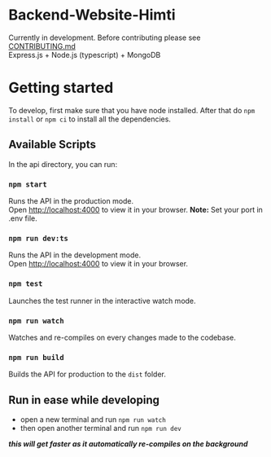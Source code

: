 # Backend-Website-Himti

Currently in development. Before contributing please see [CONTRIBUTING.md](docs/CONTRIBUTING.md) \
Express.js + Node.js (typescript) + MongoDB

# Getting started

To develop, first make sure that you have node installed. After that do `npm install` or `npm ci` to install all the dependencies.

## Available Scripts

In the api directory, you can run:

### `npm start`

Runs the API in the production mode.\
Open [http://localhost:4000](http://localhost:4000) to view it in your browser. **Note:** Set your port in .env file.

### `npm run dev:ts`

Runs the API in the development mode.\
Open [http://localhost:4000](http://localhost:4000) to view it in your browser.

### `npm test`

Launches the test runner in the interactive watch mode.

### `npm run watch`

Watches and re-compiles on every changes made to the codebase.

### `npm run build`

Builds the API for production to the `dist` folder.

## Run in ease while developing

- open a new terminal and run `npm run watch`
- then open another terminal and run `npm run dev`

**_this will get faster as it automatically re-compiles on the background_**
